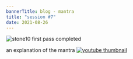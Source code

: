 ```yaml
---
bannerTitle: blog - mantra
title: "session #7"
date: 2021-08-26
---
```


![stone10](/images/mani/mani10/stone10.jpg)
first pass completed


an explanation of the mantra
<a href="https://youtu.be/41yKtISMzus">
    <img src="https://img.youtube.com/vi/41yKtISMzus/0.jpg" alt="youtube thumbnail" />
</a>
